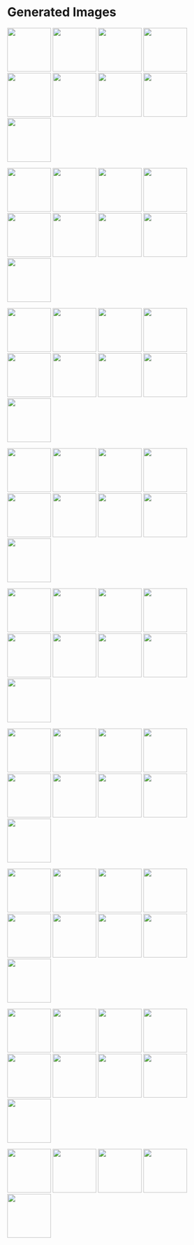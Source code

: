 # Generated Images



<img src="2025_09_29_01.webp" width="100"/> <img src="2025_09_29_02.webp" width="100"/> <img src="2025_09_29_03.webp" width="100"/> <img src="2025_09_29_04.webp" width="100"/> <img src="2025_09_29_05.webp" width="100"/> <img src="2025_09_29_06.webp" width="100"/> <img src="2025_09_29_07.webp" width="100"/> <img src="2025_09_29_08.webp" width="100"/> <img src="2025_09_29_09.webp" width="100"/>

<img src="2025_09_29_10.webp" width="100"/> <img src="2025_09_29_11.webp" width="100"/> <img src="2025_09_29_12.webp" width="100"/> <img src="2025_09_29_13.webp" width="100"/> <img src="2025_09_29_14.webp" width="100"/> <img src="2025_09_29_15.webp" width="100"/> <img src="2025_09_29_16.webp" width="100"/> <img src="2025_09_29_17.webp" width="100"/> <img src="2025_09_29_18.webp" width="100"/>

<img src="2025_09_29_19.webp" width="100"/> <img src="2025_09_29_20.webp" width="100"/> <img src="2025_09_29_21.webp" width="100"/> <img src="2025_09_29_22.webp" width="100"/> <img src="2025_09_29_23.webp" width="100"/> <img src="2025_09_29_24.webp" width="100"/> <img src="2025_09_29_25.webp" width="100"/> <img src="2025_09_29_26.webp" width="100"/> <img src="2025_09_29_27.webp" width="100"/>

<img src="2025_09_29_28.webp" width="100"/> <img src="2025_09_29_29.webp" width="100"/> <img src="2025_09_29_30.webp" width="100"/> <img src="2025_09_29_31.webp" width="100"/> <img src="2025_09_29_32.webp" width="100"/> <img src="2025_09_29_33.webp" width="100"/> <img src="2025_09_29_34.webp" width="100"/> <img src="2025_09_29_35.webp" width="100"/> <img src="2025_09_29_36.webp" width="100"/>

<img src="2025_09_29_37.webp" width="100"/> <img src="2025_09_29_38.webp" width="100"/> <img src="2025_09_29_39.webp" width="100"/> <img src="2025_09_29_40.webp" width="100"/> <img src="2025_09_29_41.webp" width="100"/> <img src="2025_09_29_42.webp" width="100"/> <img src="2025_09_29_43.webp" width="100"/> <img src="2025_09_29_44.webp" width="100"/> <img src="2025_09_29_45.webp" width="100"/>

<img src="2025_09_29_46.webp" width="100"/> <img src="2025_09_29_47.webp" width="100"/> <img src="2025_09_29_48.webp" width="100"/> <img src="2025_09_29_49.webp" width="100"/> <img src="2025_09_29_50.webp" width="100"/> <img src="2025_09_29_51.webp" width="100"/> <img src="2025_09_29_52.webp" width="100"/> <img src="2025_09_29_53.webp" width="100"/> <img src="2025_09_29_54.webp" width="100"/>

<img src="2025_09_29_55.webp" width="100"/> <img src="2025_09_29_56.webp" width="100"/> <img src="2025_09_29_57.webp" width="100"/> <img src="2025_09_29_58.webp" width="100"/> <img src="2025_09_29_59.webp" width="100"/> <img src="2025_09_29_60.webp" width="100"/> <img src="2025_09_29_61.webp" width="100"/> <img src="2025_09_29_62.webp" width="100"/> <img src="2025_09_29_63.webp" width="100"/>

<img src="2025_09_29_64.webp" width="100"/> <img src="2025_09_29_65.webp" width="100"/> <img src="2025_09_29_66.webp" width="100"/> <img src="2025_09_29_67.webp" width="100"/> <img src="2025_09_29_68.webp" width="100"/> <img src="2025_09_29_69.webp" width="100"/> <img src="2025_09_29_70.webp" width="100"/> <img src="2025_09_29_71.webp" width="100"/> <img src="2025_09_29_72.webp" width="100"/>

<img src="2025_09_29_73.webp" width="100"/> <img src="2025_09_29_74.webp" width="100"/> <img src="2025_09_29_75.webp" width="100"/> <img src="2025_09_29_76.webp" width="100"/> <img src="2025_09_29_77.webp" width="100"/>